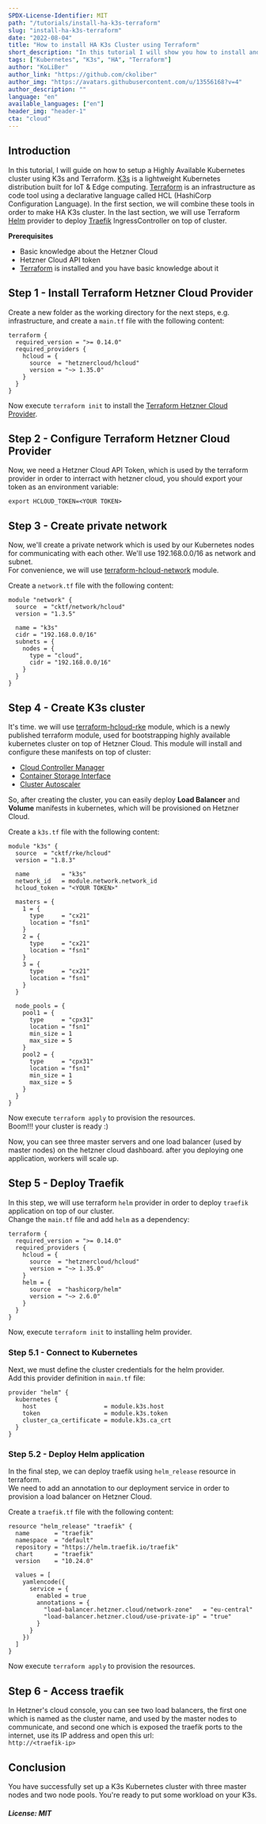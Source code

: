 ```yaml
---
SPDX-License-Identifier: MIT
path: "/tutorials/install-ha-k3s-terraform"
slug: "install-ha-k3s-terraform"
date: "2022-08-04"
title: "How to install HA K3s Cluster using Terraform"
short_description: "In this tutorial I will show you how to install and configure a Multi-Master Kubernetes Cluster with multiple node pools only using Terraform, installing Traefik Ingress Controller and provisioning Load Balancer"
tags: ["Kubernetes", "K3s", "HA", "Terraform"]
author: "KoLiBer"
author_link: "https://github.com/ckoliber"
author_img: "https://avatars.githubusercontent.com/u/13556168?v=4"
author_description: ""
language: "en"
available_languages: ["en"]
header_img: "header-1"
cta: "cloud"
---
```


## Introduction

In this tutorial, I will guide on how to setup a Highly Available Kubernetes cluster using K3s and Terraform. [K3s](https://k3s.io/) is a lightweight Kubernetes distribution built for IoT & Edge computing. [Terraform](https://www.terraform.io/) is an infrastructure as code tool using a declarative language called HCL (HashiCorp Configuration Language). In the first section, we will combine these tools in order to make HA K3s cluster. In the last section, we will use Terraform [Helm](https://helm.sh/) provider to deploy [Traefik](https://traefik.io/) IngressController on top of cluster.

**Prerequisites**

- Basic knowledge about the Hetzner Cloud
- Hetzner Cloud API token
- [Terraform](https://www.terraform.io/) is installed and you have basic knowledge about it

## Step 1 - Install Terraform Hetzner Cloud Provider

Create a new folder as the working directory for the next steps, e.g. infrastructure, and create a `main.tf` file with the following content:

```
terraform {
  required_version = ">= 0.14.0"
  required_providers {
    hcloud = {
      source  = "hetznercloud/hcloud"
      version = "~> 1.35.0"
    }
  }
}
```

Now execute `terraform init` to install the [Terraform Hetzner Cloud Provider](https://registry.terraform.io/providers/hetznercloud/hcloud/latest/docs).

## Step 2 - Configure Terraform Hetzner Cloud Provider

Now, we need a Hetzner Cloud API Token, which is used by the terraform provider in order to interract with hetzner cloud, you should export your token as an environment variable:

```
export HCLOUD_TOKEN=<YOUR TOKEN>
```

## Step 3 - Create private network

Now, we'll create a private network which is used by our Kubernetes nodes for communicating with each other. We'll use 192.168.0.0/16 as network and subnet.  
For convenience, we will use [terraform-hcloud-network](https://github.com/cktf/terraform-hcloud-network) module.

Create a `network.tf` file with the following content:

```
module "network" {
  source  = "cktf/network/hcloud"
  version = "1.3.5"

  name = "k3s"
  cidr = "192.168.0.0/16"
  subnets = {
    nodes = {
      type = "cloud",
      cidr = "192.168.0.0/16"
    }
  }
}
```

## Step 4 - Create K3s cluster

It's time. we will use [terraform-hcloud-rke](https://github.com/cktf/terraform-hcloud-rke) module, which is a newly published terraform module, used for bootstrapping highly available kubernetes cluster on top of Hetzner Cloud.
This module will install and configure these manifests on top of cluster:

- [Cloud Controller Manager](https://github.com/hetznercloud/hcloud-cloud-controller-manager)
- [Container Storage Interface](https://github.com/hetznercloud/csi-driver)
- [Cluster Autoscaler](https://github.com/kubernetes/autoscaler/blob/master/cluster-autoscaler/cloudprovider/hetzner/README.md)

So, after creating the cluster, you can easily deploy **Load Balancer** and **Volume** manifests in kubernetes, which will be provisioned on Hetzner Cloud.

Create a `k3s.tf` file with the following content:

```
module "k3s" {
  source  = "cktf/rke/hcloud"
  version = "1.8.3"

  name         = "k3s"
  network_id   = module.network.network_id
  hcloud_token = "<YOUR TOKEN>"

  masters = {
    1 = {
      type     = "cx21"
      location = "fsn1"
    }
    2 = {
      type     = "cx21"
      location = "fsn1"
    }
    3 = {
      type     = "cx21"
      location = "fsn1"
    }
  }

  node_pools = {
    pool1 = {
      type     = "cpx31"
      location = "fsn1"
      min_size = 1
      max_size = 5
    }
    pool2 = {
      type     = "cpx31"
      location = "fsn1"
      min_size = 1
      max_size = 5
    }
  }
}
```

Now execute `terraform apply` to provision the resources.  
Boom!!! your cluster is ready :)

Now, you can see three master servers and one load balancer (used by master nodes) on the hetzner cloud dashboard. after you deploying one application, workers will scale up.

## Step 5 - Deploy Traefik

In this step, we will use terraform `helm` provider in order to deploy `traefik` application on top of our cluster.  
Change the `main.tf` file and add `helm` as a dependency:

```
terraform {
  required_version = ">= 0.14.0"
  required_providers {
    hcloud = {
      source  = "hetznercloud/hcloud"
      version = "~> 1.35.0"
    }
    helm = {
      source  = "hashicorp/helm"
      version = "~> 2.6.0"
    }
  }
}
```

Now, execute `terraform init` to installing helm provider.

### Step 5.1 - Connect to Kubernetes

Next, we must define the cluster credentials for the helm provider.  
Add this provider definition in `main.tf` file:

```
provider "helm" {
  kubernetes {
    host                   = module.k3s.host
    token                  = module.k3s.token
    cluster_ca_certificate = module.k3s.ca_crt
  }
}
```

### Step 5.2 - Deploy Helm application

In the final step, we can deploy traefik using `helm_release` resource in terraform.  
We need to add an annotation to our deployment service in order to provision a load balancer on Hetzner Cloud.

Create a `traefik.tf` file with the following content:

```
resource "helm_release" "traefik" {
  name       = "traefik"
  namespace  = "default"
  repository = "https://helm.traefik.io/traefik"
  chart      = "traefik"
  version    = "10.24.0"

  values = [
    yamlencode({
      service = {
        enabled = true
        annotations = {
          "load-balancer.hetzner.cloud/network-zone"   = "eu-central"
          "load-balancer.hetzner.cloud/use-private-ip" = "true"
        }
      }
    })
  ]
}
```

Now execute `terraform apply` to provision the resources.

## Step 6 - Access traefik

In Hetzner's cloud console, you can see two load balancers, the first one which is named as the cluster name, and used by the master nodes to communicate, and second one which is exposed the traefik ports to the internet, use its IP address and open this url:  
`http://<traefik-ip>`

## Conclusion

You have successfully set up a K3s Kubernetes cluster with three master nodes and two node pools. You're ready to put some workload on your K3s.

##### License: MIT

<!--
Contributor's Certificate of Origin
By making a contribution to this project, I certify that:
(a) The contribution was created in whole or in part by me and I have
    the right to submit it under the license indicated in the file; or
(b) The contribution is based upon previous work that, to the best of my
    knowledge, is covered under an appropriate license and I have the
    right under that license to submit that work with modifications,
    whether created in whole or in part by me, under the same license
    (unless I am permitted to submit under a different license), as
    indicated in the file; or
(c) The contribution was provided directly to me by some other person
    who certified (a), (b) or (c) and I have not modified it.
(d) I understand and agree that this project and the contribution are
    public and that a record of the contribution (including all personal
    information I submit with it, including my sign-off) is maintained
    indefinitely and may be redistributed consistent with this project
    or the license(s) involved.
Signed-off-by: KoLiBer, koliberr136a1@gmail.com
-->

